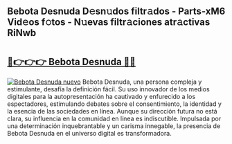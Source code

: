 ## Bebota Desnuda D𝚎sn𝚞dos filtr𝚊dos - Parts-xM6 Vid𝚎os f𝚘tos - N𝚞evas filtr𝚊ciones atr𝚊ctivas RiNwb

# <h2><a href="http://mb47qu.tromn.icu/?c=Bebota+Desnuda">🔗👉👉👉 Bebota Desnuda 🔗🔗</a></h2>

[![Bebota Desnuda nuevo](https://i.imgur.com/pEAQMta.gif)](http://mb47qu.tromn.icu/?c=Bebota+Desnuda)
Bebota Desnuda, una persona compleja y estimulante, desafía la definición fácil. Su uso innovador de los medios digitales para la autopresentación ha cautivado y enfurecido a los espectadores, estimulando debates sobre el consentimiento, la identidad y la esencia de las sociedades en línea. Aunque su dirección futura no está clara, su influencia en la comunidad en línea es indiscutible. Impulsada por una determinación inquebrantable y un carisma innegable, la presencia de Bebota Desnuda en el universo digital es transformadora.
